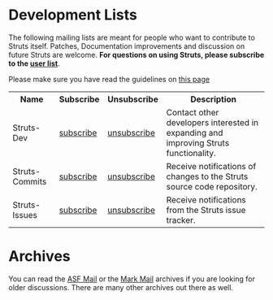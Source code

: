 <head><title>Dev Mailing List</title></head>

# Development Lists

The following mailing lists are meant for people who want to contribute to Struts itself. Patches, Documentation
improvements and discussion on future Struts are welcome. **For questions on using Struts, please subscribe to the
[user list](mail.html)**.

Please make sure you have read the guidelines on [this page](mail.html)

<table>
    <tr>
        <th>Name</th>
        <th>Subscribe</th>
        <th>Unsubscribe</th>
        <th>Description</th>
    </tr>
    <tr>
        <td>Struts-Dev</td>
        <td><a href="mailto:dev-subscribe@struts.apache.org?subject=subscribe&amp;body=subscribe">subscribe</a></td>
        <td><a href="mailto:dev-unsubscribe@struts.apache.org?subject=unsubscribe&amp;body=unsubscribe">unsubscribe</a></td>
        <td>Contact other developers interested in expanding and improving Struts functionality.</td>
    </tr>
    <tr>
        <td>Struts-Commits</td>
        <td><a href="mailto:commits-subscribe@struts.apache.org?subject=subscribe&amp;body=subscribe">subscribe</a></td>
        <td><a href="mailto:commits-unsubscribe@struts.apache.org?subject=unsubscribe&amp;body=unsubscribe">unsubscribe</a></td>
        <td>Receive notifications of changes to the Struts source code repository.</td>
    </tr>
    <tr>
        <td>Struts-Issues</td>
        <td><a href="mailto:issues-subscribe@struts.apache.org?subject=subscribe&amp;body=subscribe">subscribe</a></td>
        <td><a href="mailto:issues-unsubscribe@struts.apache.org?subject=unsubscribe&amp;body=unsubscribe">unsubscribe</a></td>
        <td>Receive notifications from the Struts issue tracker.</td>
    </tr>
</table>


# Archives

You can read the [ASF Mail](http://mail-archives.apache.org/mod_mbox/struts-dev/) or the
[Mark Mail](http://markmail.org/list/org.apache.struts.dev/) archives if you are looking for older discussions.
There are many other archives out there as well.
